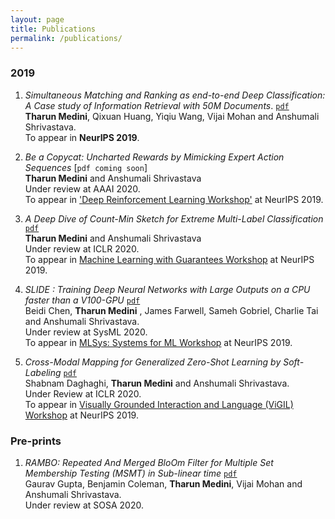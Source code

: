 ```yaml
---
layout: page
title: Publications
permalink: /publications/
---
```


### 2019

1. _Simultaneous Matching and Ranking as end-to-end Deep Classification: A Case study of Information Retrieval with 50M Documents_. [`pdf`](https://arxiv.org/pdf/1810.04254.pdf) <br/>
__Tharun Medini__, Qixuan Huang, Yiqiu Wang, Vijai Mohan and Anshumali Shrivastava. <br/>
To appear in __NeurIPS 2019__.

2. _Be a Copycat: Uncharted Rewards by Mimicking Expert Action Sequences_ [`pdf coming soon`]<br/>
__Tharun Medini__ and Anshumali Shrivastava <br/>
Under review at AAAI 2020. <br/>
To appear in ['Deep Reinforcement Learning Workshop'](https://sites.google.com/view/deep-rl-workshop-neurips-2019/home) at NeurIPS 2019. 

3. _A Deep Dive of Count-Min Sketch for Extreme Multi-Label Classification_ [`pdf`](https://openreview.net/pdf?id=S1evKR4KvB) <br/>
__Tharun Medini__ and Anshumali Shrivastava <br/>
Under review at ICLR 2020. <br/>
To appear in [Machine Learning with Guarantees Workshop](https://sites.google.com/view/mlwithguarantees) at NeurIPS 2019.

4. _SLIDE : Training Deep Neural Networks with Large Outputs on a CPU faster than a V100-GPU_ [`pdf`](https://arxiv.org/pdf/1903.03129.pdf) <br/>
Beidi Chen, __Tharun Medini__ , James Farwell, Sameh Gobriel, Charlie Tai and Anshumali Shrivastava. <br/>
Under review at SysML 2020. <br/>
To appear in [MLSys: Systems for ML Workshop](http://learningsys.org/neurips19/) at NeurIPS 2019.

5. _Cross-Modal Mapping for Generalized Zero-Shot Learning by Soft-Labeling_ [`pdf`](https://openreview.net/pdf?id=B1lmSeHKwB)<br/>
Shabnam Daghaghi, __Tharun Medini__ and Anshumali Shrivastava. <br/>
Under Review at ICLR 2020. <br/>
To appear in [Visually Grounded Interaction and Language (ViGIL) Workshop](https://vigilworkshop.github.io/) at NeurIPS 2019.

### Pre-prints

1. _RAMBO: Repeated And Merged BloOm Filter for Multiple Set Membership Testing (MSMT) in Sub-linear time_ [`pdf`](https://arxiv.org/pdf/1910.02611.pdf) <br/>
Gaurav Gupta, Benjamin Coleman, __Tharun Medini__, Vijai Mohan and Anshumali Shrivastava. <br/>
Under review at SOSA 2020.
